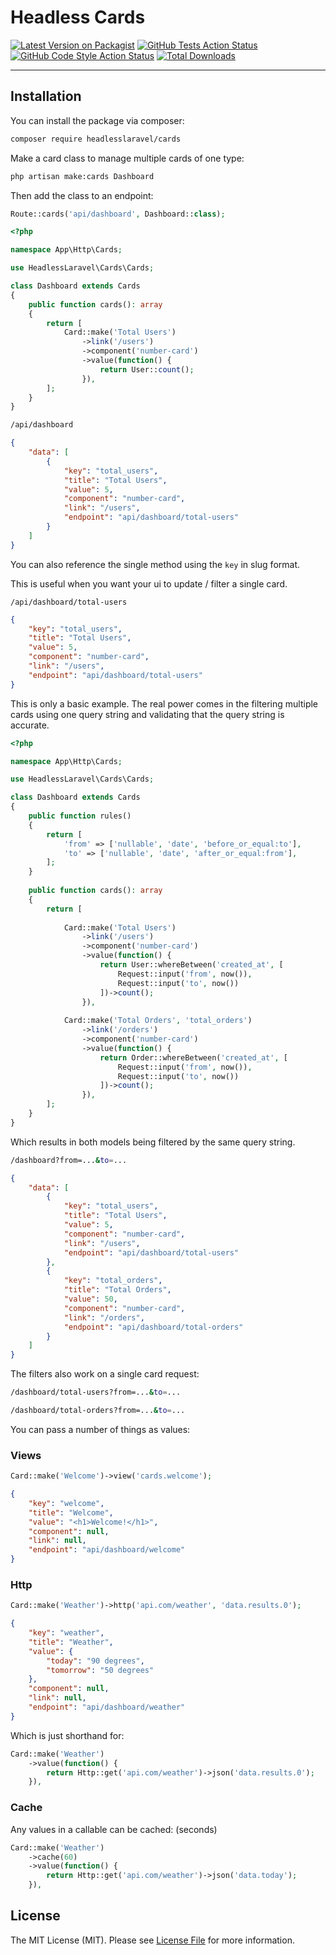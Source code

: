 # Headless Cards

[![Latest Version on Packagist](https://img.shields.io/packagist/v/headlesslaravel/cards.svg?style=flat-square)](https://packagist.org/packages/headlesslaravel/cards)
[![GitHub Tests Action Status](https://img.shields.io/github/workflow/status/headlesslaravel/cards/run-tests?label=tests)](https://github.com/headlesslaravel/cards/actions?query=workflow%3Arun-tests+branch%3Amain)
[![GitHub Code Style Action Status](https://img.shields.io/github/workflow/status/headlesslaravel/cards/Check%20&%20fix%20styling?label=code%20style)](https://github.com/headlesslaravel/cards/actions?query=workflow%3A"Check+%26+fix+styling"+branch%3Amain)
[![Total Downloads](https://img.shields.io/packagist/dt/headlesslaravel/cards.svg?style=flat-square)](https://packagist.org/packages/headlesslaravel/cards)

---

## Installation

You can install the package via composer:

```bash
composer require headlesslaravel/cards
```
Make a card class to manage multiple cards of one  type:
```bash
php artisan make:cards Dashboard
```
Then add the class to an endpoint:
```php
Route::cards('api/dashboard', Dashboard::class);
```

```php
<?php

namespace App\Http\Cards;

use HeadlessLaravel\Cards\Cards;

class Dashboard extends Cards
{
    public function cards(): array
    {
        return [
            Card::make('Total Users')
                ->link('/users')
                ->component('number-card')
                ->value(function() {
                    return User::count();
                }),
        ];
    }
}
```
```bash
/api/dashboard
```
```json
{
    "data": [
        {
            "key": "total_users",
            "title": "Total Users",
            "value": 5,
            "component": "number-card",
            "link": "/users",
            "endpoint": "api/dashboard/total-users"
        }
    ]
}
```
You can also reference the single method using the `key` in slug format.

This is useful when you want your ui to update / filter a single card. 
```
/api/dashboard/total-users
```

```json
{
    "key": "total_users",
    "title": "Total Users",
    "value": 5,
    "component": "number-card",
    "link": "/users",
    "endpoint": "api/dashboard/total-users"
}
```

This is only a basic example. The real power comes in the filtering multiple cards using one query string and validating that the query string is accurate.

```php
<?php

namespace App\Http\Cards;

use HeadlessLaravel\Cards\Cards;

class Dashboard extends Cards
{
    public function rules()
    {
        return [
            'from' => ['nullable', 'date', 'before_or_equal:to'],
            'to' => ['nullable', 'date', 'after_or_equal:from'],
        ];
    }
    
    public function cards(): array
    {
        return [
        
            Card::make('Total Users')
                ->link('/users')
                ->component('number-card')
                ->value(function() {
                    return User::whereBetween('created_at', [
                        Request::input('from', now()),  
                        Request::input('to', now())
                    ])->count();
                }),
            
            Card::make('Total Orders', 'total_orders')
                ->link('/orders')
                ->component('number-card')
                ->value(function() {
                    return Order::whereBetween('created_at', [
                        Request::input('from', now()),  
                        Request::input('to', now())
                    ])->count();
                }),
        ];
    }
}
```
Which results in both models  being filtered by the same query string.
```bash
/dashboard?from=...&to=...
```
```json
{
    "data": [
        {
            "key": "total_users",
            "title": "Total Users",
            "value": 5,
            "component": "number-card",
            "link": "/users",
            "endpoint": "api/dashboard/total-users"
        },
        {
            "key": "total_orders",
            "title": "Total Orders",
            "value": 50,
            "component": "number-card",
            "link": "/orders",
            "endpoint": "api/dashboard/total-orders"
        }
    ]
}
```
The filters also work on a single card request:
```bash
/dashboard/total-users?from=...&to=...
```
```bash
/dashboard/total-orders?from=...&to=...
```

You can pass a number of things as values:

### Views
```php
Card::make('Welcome')->view('cards.welcome');
```
```json
{
    "key": "welcome",
    "title": "Welcome",
    "value": "<h1>Welcome!</h1>",
    "component": null,
    "link": null,
    "endpoint": "api/dashboard/welcome"
}
```
### Http 
```php
Card::make('Weather')->http('api.com/weather', 'data.results.0');
```
```json
{
    "key": "weather",
    "title": "Weather",
    "value": {
        "today": "90 degrees",
        "tomorrow": "50 degrees"
    },
    "component": null,
    "link": null,
    "endpoint": "api/dashboard/weather"
}
```
Which is just shorthand for:
```php
Card::make('Weather')
    ->value(function() {
        return Http::get('api.com/weather')->json('data.results.0');
    }),
```

### Cache
Any values in a callable can be cached: (seconds)

```php
Card::make('Weather')
    ->cache(60)
    ->value(function() {
        return Http::get('api.com/weather')->json('data.today');
    }),
```

## License

The MIT License (MIT). Please see [License File](LICENSE.md) for more information.

